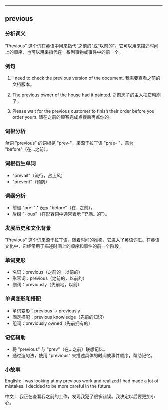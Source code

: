
---------------
## previous
### 分析词义
"Previous" 这个词在英语中用来指代“之前的”或“以前的”。它可以用来描述时间上的顺序，也可以用来指代在一系列事物或事件中的前一个。

### 例句
1. I need to check the previous version of the document.
   我需要查看之前的文档版本。
   
2. The previous owner of the house had it painted.
   之前房子的主人把它粉刷了。

3. Please wait for the previous customer to finish their order before you order yours.
   请在之前的顾客完成点餐后再点你的。

### 词根分析
单词 "previous" 的词根是 "prev-"，来源于拉丁语 "prae- "，意为 "before"（在...之前）。

### 词根衍生单词
- "prevail"（流行，占上风）
- "prevent"（预防）

### 词缀分析
- 前缀 "pre-"：表示 "before"（在...之前）。
- 后缀 "-ious"（在形容词中通常表示 "充满...的"）。

### 发展历史和文化背景
"Previous" 这个词来源于拉丁语，随着时间的推移，它进入了英语词汇。在英语文化中，它经常用于描述时间上的顺序和事件的前一个阶段。

### 单词变形
- 名词：previous（之前的，以前的）
- 形容词：previous（之前的，以前的）
- 副词：previously（先前地，以前）

### 单词变形和搭配
- 单词变形：previous → previously
- 固定搭配：previous knowledge（先前的知识）
- 组词：previously owned（先前拥有的）

### 记忆辅助
- 将 "previous" 与 "prev"（在...之前）联想记忆。
- 通过造句法，使用 "previous" 来描述具体的时间或事件顺序，帮助记忆。

### 小故事
English:
I was looking at my previous work and realized I had made a lot of mistakes. I decided to be more careful in the future.

中文：
我正在查看我之前的工作，发现我犯了很多错误。我决定以后要更加小心。

